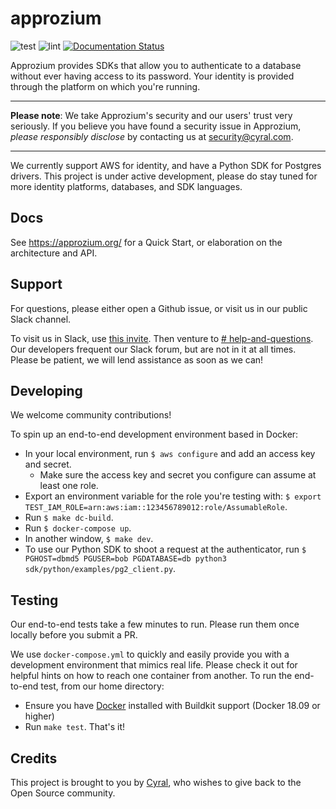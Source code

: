 # approzium

![test](https://github.com/approzium/approzium/workflows/test/badge.svg)
![lint](https://github.com/approzium/approzium/workflows/lint/badge.svg)
[![Documentation Status](https://readthedocs.org/projects/approzium/badge/?version=latest)](http://approzium.readthedocs.io/?badge=latest)

Approzium provides SDKs that allow you to authenticate to a database without ever having access to its password. Your
identity is provided through the platform on which you're running.

----

**Please note**: We take Approzium's security and our users' trust very seriously. If you believe you have found a security issue in Approzium, _please responsibly disclose_ by contacting us at [security@cyral.com](mailto:security@cyral.com).

----

We currently support AWS for identity, and have a Python SDK for Postgres drivers. This project is under active development, please
do stay tuned for more identity platforms, databases, and SDK languages.

## Docs

See https://approzium.org/ for a Quick Start, or elaboration on the architecture and API.

## Support

For questions, please either open a Github issue, or visit us in our public Slack channel.

To visit us in Slack, use [this invite](https://join.slack.com/t/approzium/shared_invite/zt-fg9bdcfa-H9YFnlg3XeosKyMIYadmcg). 
Then venture to [# help-and-questions](https://app.slack.com/client/T013VTLTTJ5/C013FTJPAN9).
Our developers frequent our Slack forum, but are not in it at all times. Please be patient, we will lend assistance as 
soon as we can!

## Developing

We welcome community contributions!

To spin up an end-to-end development environment based in Docker:

- In your local environment, run `$ aws configure` and add an access key and secret.
  - Make sure the access key and secret you configure can assume at least one role.
- Export an environment variable for the role you're testing with: `$ export TEST_IAM_ROLE=arn:aws:iam::123456789012:role/AssumableRole`.
- Run `$ make dc-build`.
- Run `$ docker-compose up`.
- In another window, `$ make dev`.
- To use our Python SDK to shoot a request at the authenticator, run
  `$ PGHOST=dbmd5 PGUSER=bob PGDATABASE=db python3 sdk/python/examples/pg2_client.py`.
  
## Testing

Our end-to-end tests take a few minutes to run. Please run them once locally before you submit a PR.

We use `docker-compose.yml` to quickly and easily provide you with a development environment that mimics real life. 
Please check it out for helpful hints on how to reach one container from another. To run the end-to-end test, from our 
home directory:
- Ensure you have [Docker](https://www.docker.com/) installed with Buildkit support (Docker 18.09 or higher)
- Run `make test`. That's it!

## Credits

This project is brought to you by [Cyral](https://www.cyral.com/), who wishes to give back to the Open Source community.
